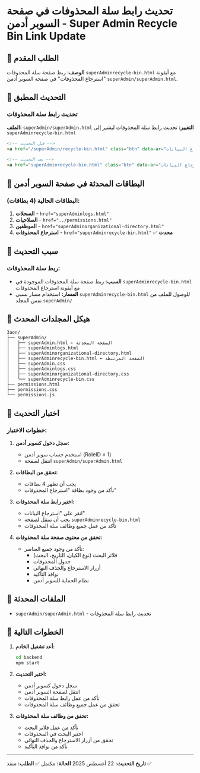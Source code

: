 # تحديث رابط سلة المحذوفات في صفحة السوبر أدمن - Super Admin Recycle Bin Link Update

## 🎯 الطلب المقدم
**الوصف:** ربط صفحة سلة المحذوفات `superAdminrecycle-bin.html` مع أيقونة "استرجاع المحذوفات" في صفحة السوبر أدمن `superAdmin/superAdmin.html`.

## 🔧 التحديث المطبق

### تحديث رابط سلة المحذوفات
**الملف:** `superAdmin/superAdmin.html`
**التغيير:** تحديث رابط سلة المحذوفات ليشير إلى `superAdminrecycle-bin.html`

```html
<!-- قبل التحديث -->
<a href="/superAdmin/recycle-bin.html" class="btn" data-ar="استرجاع البيانات" data-en="Restore Data">استرجاع البيانات</a>

<!-- بعد التحديث -->
<a href="superAdminrecycle-bin.html" class="btn" data-ar="استرجاع البيانات" data-en="Restore Data">استرجاع البيانات</a>
```

## 📁 البطاقات المحدثة في صفحة السوبر أدمن

### البطاقات الحالية (4 بطاقات):
1. **السجلات** - `href="superAdminlogs.html"`
2. **الصلاحيات** - `href="../permissions.html"`
3. **الموظفين** - `href="superAdminorganizational-directory.html"`
4. **استرجاع المحذوفات** - `href="superAdminrecycle-bin.html"` ✅ **محدث**

## 🎯 سبب التحديث

### ربط سلة المحذوفات:
- **السبب:** ربط صفحة سلة المحذوفات الموجودة في `superAdminrecycle-bin.html` مع أيقونة استرجاع المحذوفات
- **المسار:** استخدام مسار نسبي `superAdminrecycle-bin.html` للوصول للملف من نفس المجلد `superAdmin/`

## 📁 هيكل المجلدات المحدث
```
3aon/
├── superAdmin/
│   ├── superAdmin.html ← الصفحة المحدثة
│   ├── superAdminlogs.html
│   ├── superAdminorganizational-directory.html
│   ├── superAdminrecycle-bin.html ← الصفحة المرتبطة
│   ├── superAdmin.css
│   ├── superAdminlogs.css
│   ├── superAdminorganizational-directory.css
│   └── superAdminrecycle-bin.css
├── permissions.html
├── permissions.css
└── permissions.js
```

## 🧪 اختبار التحديث

### خطوات الاختبار:
1. **سجل دخول كسوبر أدمن:**
   - استخدم حساب سوبر أدمن (RoleID = 1)
   - انتقل لصفحة `superAdmin/superAdmin.html`

2. **تحقق من البطاقات:**
   - يجب أن تظهر 4 بطاقات
   - تأكد من وجود بطاقة "استرجاع المحذوفات"

3. **اختبر رابط سلة المحذوفات:**
   - انقر على "استرجاع البيانات"
   - يجب أن تنتقل لصفحة `superAdminrecycle-bin.html`
   - تأكد من عمل جميع وظائف سلة المحذوفات

4. **تحقق من محتوى صفحة سلة المحذوفات:**
   - تأكد من وجود جميع العناصر:
     - فلاتر البحث (نوع الكيان، التاريخ، البحث)
     - جدول المحذوفات
     - أزرار الاسترجاع والحذف النهائي
     - نوافذ التأكيد
     - نظام الحماية للسوبر أدمن

## 📁 الملفات المحدثة
- `superAdmin/superAdmin.html` - تحديث رابط سلة المحذوفات

## 🚀 الخطوات التالية
1. **أعد تشغيل الخادم:**
   ```bash
   cd backend
   npm start
   ```

2. **اختبر التحديث:**
   - سجل دخول كسوبر أدمن
   - انتقل لصفحة السوبر أدمن
   - تأكد من عمل رابط سلة المحذوفات
   - تحقق من عمل جميع وظائف سلة المحذوفات

3. **تحقق من وظائف سلة المحذوفات:**
   - تأكد من عمل فلاتر البحث
   - اختبر البحث في المحذوفات
   - تحقق من أزرار الاسترجاع والحذف النهائي
   - تأكد من نوافذ التأكيد

---
**تاريخ التحديث:** 22 أغسطس 2025
**الحالة:** مكتمل ✅
**الطلب:** منفذ ✅
